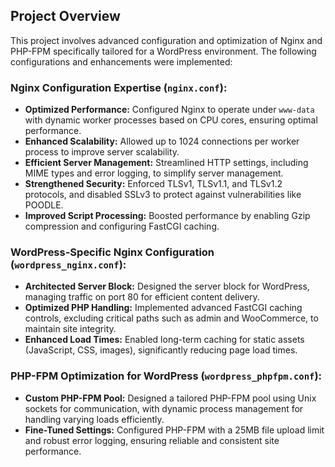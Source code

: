 ## Project Overview

This project involves advanced configuration and optimization of Nginx and PHP-FPM specifically tailored for a WordPress environment. The following configurations and enhancements were implemented:

### Nginx Configuration Expertise (`nginx.conf`):

- **Optimized Performance:** Configured Nginx to operate under `www-data` with dynamic worker processes based on CPU cores, ensuring optimal performance.
- **Enhanced Scalability:** Allowed up to 1024 connections per worker process to improve server scalability.
- **Efficient Server Management:** Streamlined HTTP settings, including MIME types and error logging, to simplify server management.
- **Strengthened Security:** Enforced TLSv1, TLSv1.1, and TLSv1.2 protocols, and disabled SSLv3 to protect against vulnerabilities like POODLE.
- **Improved Script Processing:** Boosted performance by enabling Gzip compression and configuring FastCGI caching.

### WordPress-Specific Nginx Configuration (`wordpress_nginx.conf`):

- **Architected Server Block:** Designed the server block for WordPress, managing traffic on port 80 for efficient content delivery.
- **Optimized PHP Handling:** Implemented advanced FastCGI caching controls, excluding critical paths such as admin and WooCommerce, to maintain site integrity.
- **Enhanced Load Times:** Enabled long-term caching for static assets (JavaScript, CSS, images), significantly reducing page load times.

### PHP-FPM Optimization for WordPress (`wordpress_phpfpm.conf`):

- **Custom PHP-FPM Pool:** Designed a tailored PHP-FPM pool using Unix sockets for communication, with dynamic process management for handling varying loads efficiently.
- **Fine-Tuned Settings:** Configured PHP-FPM with a 25MB file upload limit and robust error logging, ensuring reliable and consistent site performance.
